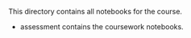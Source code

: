 This directory contains all notebooks for the course.

- assessment contains the coursework notebooks.
